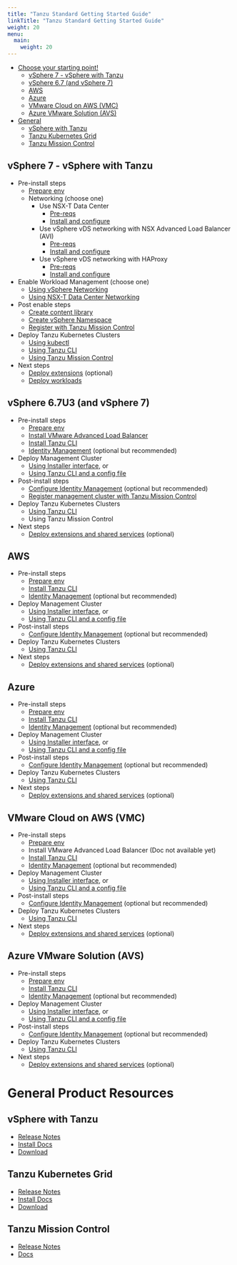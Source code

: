 ```yaml
---
title: "Tanzu Standard Getting Started Guide"
linkTitle: "Tanzu Standard Getting Started Guide"
weight: 20
menu:
  main:
    weight: 20
---
```


- [Choose your starting point!](#choose-your-starting-point)
  - [vSphere 7 - vSphere with Tanzu](#vsphere-7---vsphere-with-tanzu)
  - [vSphere 6.7 (and vSphere 7)](#vsphere-67-and-vsphere-7)
  - [AWS](#aws)
  - [Azure](#azure)
  - [VMware Cloud on AWS (VMC)](#vmware-cloud-on-aws-vmc)
  - [Azure VMware Solution (AVS)](#azure-vmware-solution-avs)
- [General](#general)
  - [vSphere with Tanzu](#vsphere-with-tanzu)
  - [Tanzu Kubernetes Grid](#tanzu-kubernetes-grid)
  - [Tanzu Mission Control](#tanzu-mission-control)


## vSphere 7 - vSphere with Tanzu

  - Pre-install steps
    - [Prepare env](https://docs.vmware.com/en/VMware-vSphere/7.0/vmware-vsphere-with-tanzu/GUID-EE236215-DA4D-4579-8BEB-A693D1882C77.html)
    - Networking (choose one)
      - Use NSX-T Data Center
        - [Pre-reqs](https://docs.vmware.com/en/VMware-vSphere/7.0/vmware-vsphere-with-tanzu/GUID-B1388E77-2EEC-41E2-8681-5AE549D50C77.html#GUID-B1388E77-2EEC-41E2-8681-5AE549D50C77)
        - [Install and configure](https://docs.vmware.com/en/VMware-vSphere/7.0/vmware-vsphere-with-tanzu/GUID-8D0E905F-9ABB-4CFB-A206-C027F847FAAC.html#GUID-8D0E905F-9ABB-4CFB-A206-C027F847FAAC)
      - Use vSphere vDS networking with NSX Advanced Load Balancer (AVI)
        - [Pre-reqs](https://docs.vmware.com/en/VMware-vSphere/7.0/vmware-vsphere-with-tanzu/GUID-7FF30A74-DDDD-4231-AAAE-0A92828B93CD.html#GUID-7FF30A74-DDDD-4231-AAAE-0A92828B93CD)
        - [Install and configure](https://docs.vmware.com/en/VMware-vSphere/7.0/vmware-vsphere-with-tanzu/GUID-CBA041AB-DC1D-4EEC-8047-184F2CF2FE0F.html#GUID-CBA041AB-DC1D-4EEC-8047-184F2CF2FE0F)
      - Use vSphere vDS networking with HAProxy
        - [Pre-reqs](https://docs.vmware.com/en/VMware-vSphere/7.0/vmware-vsphere-with-tanzu/GUID-C86B9028-2701-40FE-BA05-519486E010F4.html)
        - [Install and configure](https://docs.vmware.com/en/VMware-vSphere/7.0/vmware-vsphere-with-tanzu/GUID-5673269F-C147-485B-8706-65E4A87EB7F0.html)
  - Enable Workload Management (choose one)
    - [Using vSphere Networking](https://docs.vmware.com/en/VMware-vSphere/7.0/vmware-vsphere-with-tanzu/GUID-8D7D292B-43E9-4CB8-9E20-E4039B80BF9B.html)
    - [Using NSX-T Data Center Networking](https://docs.vmware.com/en/VMware-vSphere/7.0/vmware-vsphere-with-tanzu/GUID-287138F0-1FFD-4774-BBB9-A1FAB932D1C4.html)
  - Post enable steps
    - [Create content library](https://docs.vmware.com/en/VMware-vSphere/7.0/vmware-vsphere-with-tanzu/GUID-209AAB32-B2ED-4CDF-AE62-B0FAD9D34C2F.html)
    - [Create vSphere Namespace](https://docs.vmware.com/en/VMware-vSphere/7.0/vmware-vsphere-with-tanzu/GUID-1544C9FE-0B23-434E-B823-C59EFC2F7309.html)
    - [Register with Tanzu Mission Control](https://docs.vmware.com/en/VMware-vSphere/7.0/vmware-vsphere-with-tanzu/GUID-ED4417DC-592C-454A-8292-97F93BD76957.html)
  - Deploy Tanzu Kubernetes Clusters
    - [Using kubectl](https://docs.vmware.com/en/VMware-vSphere/7.0/vmware-vsphere-with-tanzu/GUID-2597788E-2FA4-420E-B9BA-9423F8F7FD9F.html)
    - [Using Tanzu CLI](https://docs.vmware.com/en/VMware-Tanzu-Kubernetes-Grid/1.3/vmware-tanzu-kubernetes-grid-13/GUID-tanzu-k8s-clusters-connect-vsphere7.html)
    - [Using Tanzu Mission Control](https://docs.vmware.com/en/VMware-Tanzu-Mission-Control/services/tanzumc-using/GUID-0A1AEC6A-3E5C-424F-8EBC-1DDFC14D2688.html)
  - Next steps
    - [Deploy extensions](https://docs.vmware.com/en/VMware-vSphere/7.0/vmware-vsphere-with-tanzu/GUID-30C87DC5-51B1-4696-A624-CEA9CF54B63A.html) (optional)
    - [Deploy workloads](https://docs.vmware.com/en/VMware-vSphere/7.0/vmware-vsphere-with-tanzu/GUID-E217C538-2241-4FD9-9D67-6A54E97CA800.html)

## vSphere 6.7U3 (and vSphere 7)

  - Pre-install steps
    - [Prepare env](https://docs.vmware.com/en/VMware-Tanzu-Kubernetes-Grid/1.3/vmware-tanzu-kubernetes-grid-13/GUID-mgmt-clusters-vsphere.html)
    - [Install VMware Advanced Load Balancer](https://docs.vmware.com/en/VMware-Tanzu-Kubernetes-Grid/1.3/vmware-tanzu-kubernetes-grid-13/GUID-mgmt-clusters-install-nsx-adv-lb.html)
    - [Install Tanzu CLI](https://docs.vmware.com/en/VMware-Tanzu-Kubernetes-Grid/1.3/vmware-tanzu-kubernetes-grid-13/GUID-install-cli.html)
    - [Identity Management](https://docs.vmware.com/en/VMware-Tanzu-Kubernetes-Grid/1.3/vmware-tanzu-kubernetes-grid-13/GUID-mgmt-clusters-enabling-id-mgmt.html) (optional but recommended)
  - Deploy Management Cluster
    - [Using Installer interface](https://docs.vmware.com/en/VMware-Tanzu-Kubernetes-Grid/1.3/vmware-tanzu-kubernetes-grid-13/GUID-mgmt-clusters-deploy-ui.html), or
    - [Using Tanzu CLI and a config file](https://docs.vmware.com/en/VMware-Tanzu-Kubernetes-Grid/1.3/vmware-tanzu-kubernetes-grid-13/GUID-mgmt-clusters-deploy-cli.html)
  - Post-install steps
    - [Configure Identity Management](https://docs.vmware.com/en/VMware-Tanzu-Kubernetes-Grid/1.3/vmware-tanzu-kubernetes-grid-13/GUID-mgmt-clusters-configure-id-mgmt.html) (optional but recommended)
    - [Register management cluster with Tanzu Mission Control](https://docs.vmware.com/en/VMware-Tanzu-Kubernetes-Grid/1.3/vmware-tanzu-kubernetes-grid-13/GUID-mgmt-clusters-register_tmc.html)
  - Deploy Tanzu Kubernetes Clusters
    - [Using Tanzu CLI](https://docs.vmware.com/en/VMware-Tanzu-Kubernetes-Grid/1.3/vmware-tanzu-kubernetes-grid-13/GUID-tanzu-k8s-clusters-deploy.html)
    - Using Tanzu Mission Control
  - Next steps
    - [Deploy extensions and shared services](https://docs.vmware.com/en/VMware-Tanzu-Kubernetes-Grid/1.3/vmware-tanzu-kubernetes-grid-13/GUID-extensions-index.html) (optional)

## AWS

  - Pre-install steps
    - [Prepare env](https://docs.vmware.com/en/VMware-Tanzu-Kubernetes-Grid/1.3/vmware-tanzu-kubernetes-grid-13/GUID-mgmt-clusters-aws.html)
    - [Install Tanzu CLI](https://docs.vmware.com/en/VMware-Tanzu-Kubernetes-Grid/1.3/vmware-tanzu-kubernetes-grid-13/GUID-install-cli.html)
    - [Identity Management](https://docs.vmware.com/en/VMware-Tanzu-Kubernetes-Grid/1.3/vmware-tanzu-kubernetes-grid-13/GUID-mgmt-clusters-enabling-id-mgmt.html) (optional but recommended)
  - Deploy Management Cluster
    - [Using Installer interface](https://docs.vmware.com/en/VMware-Tanzu-Kubernetes-Grid/1.3/vmware-tanzu-kubernetes-grid-13/GUID-mgmt-clusters-deploy-ui.html), or
    - [Using Tanzu CLI and a config file](https://docs.vmware.com/en/VMware-Tanzu-Kubernetes-Grid/1.3/vmware-tanzu-kubernetes-grid-13/GUID-mgmt-clusters-deploy-cli.html)
  - Post-install steps
    - [Configure Identity Management](https://docs.vmware.com/en/VMware-Tanzu-Kubernetes-Grid/1.3/vmware-tanzu-kubernetes-grid-13/GUID-mgmt-clusters-configure-id-mgmt.html) (optional but recommended)
  - Deploy Tanzu Kubernetes Clusters
    - [Using Tanzu CLI](https://docs.vmware.com/en/VMware-Tanzu-Kubernetes-Grid/1.3/vmware-tanzu-kubernetes-grid-13/GUID-tanzu-k8s-clusters-deploy.html)
  - Next steps
    - [Deploy extensions and shared services](https://docs.vmware.com/en/VMware-Tanzu-Kubernetes-Grid/1.3/vmware-tanzu-kubernetes-grid-13/GUID-extensions-index.html) (optional)

## Azure

  - Pre-install steps
    - [Prepare env](https://docs.vmware.com/en/VMware-Tanzu-Kubernetes-Grid/1.3/vmware-tanzu-kubernetes-grid-13/GUID-mgmt-clusters-azure.html)
    - [Install Tanzu CLI](https://docs.vmware.com/en/VMware-Tanzu-Kubernetes-Grid/1.3/vmware-tanzu-kubernetes-grid-13/GUID-install-cli.html)
    - [Identity Management](https://docs.vmware.com/en/VMware-Tanzu-Kubernetes-Grid/1.3/vmware-tanzu-kubernetes-grid-13/GUID-mgmt-clusters-enabling-id-mgmt.html) (optional but recommended)
  - Deploy Management Cluster
    - [Using Installer interface](https://docs.vmware.com/en/VMware-Tanzu-Kubernetes-Grid/1.3/vmware-tanzu-kubernetes-grid-13/GUID-mgmt-clusters-deploy-ui.html), or
    - [Using Tanzu CLI and a config file](https://docs.vmware.com/en/VMware-Tanzu-Kubernetes-Grid/1.3/vmware-tanzu-kubernetes-grid-13/GUID-mgmt-clusters-deploy-cli.html)
  - Post-install steps
    - [Configure Identity Management](https://docs.vmware.com/en/VMware-Tanzu-Kubernetes-Grid/1.3/vmware-tanzu-kubernetes-grid-13/GUID-mgmt-clusters-configure-id-mgmt.html) (optional but recommended)
  - Deploy Tanzu Kubernetes Clusters
    - [Using Tanzu CLI](https://docs.vmware.com/en/VMware-Tanzu-Kubernetes-Grid/1.3/vmware-tanzu-kubernetes-grid-13/GUID-tanzu-k8s-clusters-deploy.html)
  - Next steps
    - [Deploy extensions and shared services](https://docs.vmware.com/en/VMware-Tanzu-Kubernetes-Grid/1.3/vmware-tanzu-kubernetes-grid-13/GUID-extensions-index.html) (optional)

## VMware Cloud on AWS (VMC)

  - Pre-install steps
    - [Prepare env](https://docs.vmware.com/en/VMware-Tanzu-Kubernetes-Grid/1.3/vmware-tanzu-kubernetes-grid-13/GUID-mgmt-clusters-prepare-maas.html#preparing-vmware-cloud-on-aws-0)
    - Install VMware Advanced Load Balancer (Doc not available yet)
    - [Install Tanzu CLI](https://docs.vmware.com/en/VMware-Tanzu-Kubernetes-Grid/1.3/vmware-tanzu-kubernetes-grid-13/GUID-install-cli.html)
    - [Identity Management](https://docs.vmware.com/en/VMware-Tanzu-Kubernetes-Grid/1.3/vmware-tanzu-kubernetes-grid-13/GUID-mgmt-clusters-enabling-id-mgmt.html) (optional but recommended)
  - Deploy Management Cluster
    - [Using Installer interface](https://docs.vmware.com/en/VMware-Tanzu-Kubernetes-Grid/1.3/vmware-tanzu-kubernetes-grid-13/GUID-mgmt-clusters-deploy-ui.html), or
    - [Using Tanzu CLI and a config file](https://docs.vmware.com/en/VMware-Tanzu-Kubernetes-Grid/1.3/vmware-tanzu-kubernetes-grid-13/GUID-mgmt-clusters-deploy-cli.html)
  - Post-install steps
    - [Configure Identity Management](https://docs.vmware.com/en/VMware-Tanzu-Kubernetes-Grid/1.3/vmware-tanzu-kubernetes-grid-13/GUID-mgmt-clusters-configure-id-mgmt.html) (optional but recommended)
  - Deploy Tanzu Kubernetes Clusters
    - [Using Tanzu CLI](https://docs.vmware.com/en/VMware-Tanzu-Kubernetes-Grid/1.3/vmware-tanzu-kubernetes-grid-13/GUID-tanzu-k8s-clusters-deploy.html)
  - Next steps
    - [Deploy extensions and shared services](https://docs.vmware.com/en/VMware-Tanzu-Kubernetes-Grid/1.3/vmware-tanzu-kubernetes-grid-13/GUID-extensions-index.html) (optional)

## Azure VMware Solution (AVS)

  - Pre-install steps
    - [Prepare env](https://docs.vmware.com/en/VMware-Tanzu-Kubernetes-Grid/1.3/vmware-tanzu-kubernetes-grid-13/GUID-mgmt-clusters-prepare-maas.html#preparing-azure-vmware-solution-on-microsoft-azure-2)
    - [Install Tanzu CLI](https://docs.vmware.com/en/VMware-Tanzu-Kubernetes-Grid/1.3/vmware-tanzu-kubernetes-grid-13/GUID-install-cli.html)
    - [Identity Management](https://docs.vmware.com/en/VMware-Tanzu-Kubernetes-Grid/1.3/vmware-tanzu-kubernetes-grid-13/GUID-mgmt-clusters-enabling-id-mgmt.html) (optional but recommended)
  - Deploy Management Cluster
    - [Using Installer interface](https://docs.vmware.com/en/VMware-Tanzu-Kubernetes-Grid/1.3/vmware-tanzu-kubernetes-grid-13/GUID-mgmt-clusters-deploy-ui.html), or
    - [Using Tanzu CLI and a config file](https://docs.vmware.com/en/VMware-Tanzu-Kubernetes-Grid/1.3/vmware-tanzu-kubernetes-grid-13/GUID-mgmt-clusters-deploy-cli.html)
  - Post-install steps
    - [Configure Identity Management](https://docs.vmware.com/en/VMware-Tanzu-Kubernetes-Grid/1.3/vmware-tanzu-kubernetes-grid-13/GUID-mgmt-clusters-configure-id-mgmt.html) (optional but recommended)
  - Deploy Tanzu Kubernetes Clusters
    - [Using Tanzu CLI](https://docs.vmware.com/en/VMware-Tanzu-Kubernetes-Grid/1.3/vmware-tanzu-kubernetes-grid-13/GUID-tanzu-k8s-clusters-deploy.html)
  - Next steps
    - [Deploy extensions and shared services](https://docs.vmware.com/en/VMware-Tanzu-Kubernetes-Grid/1.3/vmware-tanzu-kubernetes-grid-13/GUID-extensions-index.html) (optional)

# General Product Resources

## vSphere with Tanzu

- [Release Notes](https://docs.vmware.com/en/VMware-vSphere/7.0/rn/vsphere-esxi-vcenter-server-7-vsphere-with-tanzu-release-notes.html)
- [Install Docs](https://docs.vmware.com/en/VMware-vSphere/7.0/vmware-vsphere-with-tanzu/GUID-152BE7D2-E227-4DAA-B527-557B564D9718.html)
- [Download](https://my.vmware.com/web/vmware/downloads/info/slug/datacenter_cloud_infrastructure/vmware_vsphere/7_0)

## Tanzu Kubernetes Grid

- [Release Notes](https://docs.vmware.com/en/VMware-Tanzu-Kubernetes-Grid/1.3/rn/VMware-Tanzu-Kubernetes-Grid-13-Release-Notes.html)
- [Install Docs](https://docs.vmware.com/en/VMware-Tanzu-Kubernetes-Grid/index.html)
- [Download](https://www.vmware.com/go/get-tkg)

## Tanzu Mission Control

- [Release Notes](https://docs.vmware.com/en/VMware-Tanzu-Mission-Control/services/rn/VMware-Tanzu-Mission-Control-Release-Notes.html)
- [Docs](https://docs.vmware.com/en/VMware-Tanzu-Mission-Control/services/tanzumc-using/GUID-B3349CE8-C98D-4453-9EC8-536A72239F8D.html)
